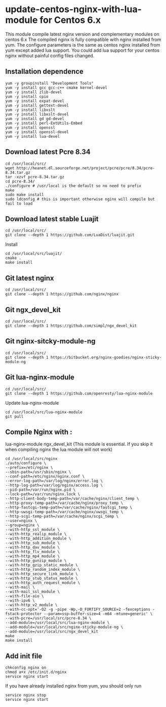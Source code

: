 update-centos-nginx-with-lua-module for Centos 6.x
================================

This module compile latest nginx version and complementary modules on centos 6.x
The compiled nginx is fully compatible with nginx installed from yum.
The configure parameters is the same as centos nginx installed from yum except added lua support.
You could add lua support for your centos nginx without painful config files changed.

## Installation dependence

    yum -y groupinstall "Development Tools"
    yum -y install gcc gcc-c++ cmake kernel-devel
    yum -y install zlib-devel
    yum -y install cpio
    yum -y install expat-devel
    yum -y install gettext-devel
    yum -y install libxslt
    yum -y install libxslt-devel
    yum -y install gd gd-devel
    yum -y install perl-ExtUtils-Embed
    yum -y install openssl
    yum -y install openssl-devel
    yum -y install lua-devel
    
    
## Download latest Pcre 8.34

    cd /usr/local/src/
    wget http://heanet.dl.sourceforge.net/project/pcre/pcre/8.34/pcre-8.34.tar.gz
    tar -xzvf pcre-8.34.tar.gz
    cd pcre-8.34/
    ./configure # /usr/local is the default so no need to prefix
    make
    sudo make install
    sudo ldconfig # this is important otherwise nginx will compile but fail to load
    
## Download latest stable Luajit

    cd /usr/local/src/
    git clone --depth 1 https://github.com/LuaDist/luajit.git
    
Install

    cd /usr/local/src/luajit/
    cmake .
    make install
    
## Git latest nginx

    cd /usr/local/src/
    git clone --depth 1 https://github.com/nginx/nginx

## Git ngx_devel_kit

    cd /usr/local/src/
    git clone --depth 1 https://github.com/simpl/ngx_devel_kit
    
## Git nginx-sitcky-module-ng

    cd /usr/local/src/
    git clone --depth 1 https://bitbucket.org/nginx-goodies/nginx-sticky-module-ng

## Git lua-nginx-module

    cd /usr/local/src/
    git clone --depth 1 https://github.com/openresty/lua-nginx-module
    
Update lua-nginx-module

    cd /usr/local/src/lua-nginx-module
    git pull

## Compile Nginx with :
lua-nginx-module
ngx_devel_kit (This module is essential. If you skip it when compiling nginx the lua module will not work)

    cd /usr/local/src/nginx
    ./auto/configure \
    --prefix=/etc/nginx \
    --sbin-path=/usr/sbin/nginx \
    --conf-path=/etc/nginx/nginx.conf \
    --error-log-path=/var/log/nginx/error.log \
    --http-log-path=/var/log/nginx/access.log \
    --pid-path=/var/run/nginx.pid \
    --lock-path=/var/run/nginx.lock \
    --http-client-body-temp-path=/var/cache/nginx/client_temp \
    --http-proxy-temp-path=/var/cache/nginx/proxy_temp \
    --http-fastcgi-temp-path=/var/cache/nginx/fastcgi_temp \
    --http-uwsgi-temp-path=/var/cache/nginx/uwsgi_temp \
    --http-scgi-temp-path=/var/cache/nginx/scgi_temp \
    --user=nginx \
    --group=nginx \
    --with-http_ssl_module \
    --with-http_realip_module \
    --with-http_addition_module \
    --with-http_sub_module \
    --with-http_dav_module \
    --with-http_flv_module \
    --with-http_mp4_module \
    --with-http_gunzip_module \
    --with-http_gzip_static_module \
    --with-http_random_index_module \
    --with-http_secure_link_module \
    --with-http_stub_status_module \
    --with-http_auth_request_module \
    --with-mail \
    --with-mail_ssl_module \
    --with-file-aio \
    --with-ipv6 \
    --with-http_v2_module \
    --with-cc-opt='-O2 -g -pipe -Wp,-D_FORTIFY_SOURCE=2 -fexceptions -fstack-protector --param=ssp-buffer-size=4 -m64 -mtune=generic' \
    --with-pcre=/usr/local/src/pcre-8.34 \
    --add-module=/usr/local/src/lua-nginx-module \
    --add-module=/usr/local/src/nginx-sticky-module-ng \
    --add-module=/usr/local/src/ngx_devel_kit
    make
    make install

## Add init file

    chkconfig nginx on
    chmod a+x /etc/init.d/nginx
    service nginx start

If you have already installed nginx from yum, you should only run

    service nginx stop
    service nginx start
